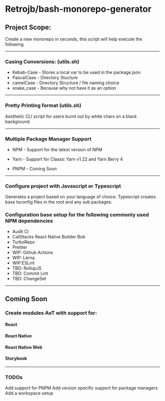 # Retrojb/bash-monorepo-generator

## Project Scope:

Create a new monorepo in seconds, this script will help execute the following

--- 
### Casing Conversions:  (utils.sh)
- Kebab-Case - Stores a local var to be used in the package.json
- PascalCase - Directory Stucture
- camelCase - Directory Structure / file naming choice
- snake_case - Because why not have it as an option

---
### Pretty Printing format (utils.sh)
Aesthetic CLI script for users burnt out by white chars on a black background.

---
### Multiple Package Manager Support 
- NPM - Support for the latest version of NPM

- Yarn - Support for Classic Yarn v1.22 and Yarn Berry 4 

- PNPM - Coming Soon

---
### Configure project with Javascript or Typescript
Generates a project based on your language of choice. Typescript creates base
tsconfig files in the root and any sub packages.

### Configuration base setup for the following commonly used NPM dependencies
- Audit CI  
- CallStacks React Native Builder Bob
- TurboRepo
- Prettier
- WIP: Github Actions
- WIP: Lerna
- WIP:ESLint
- TBD: RollupJS
- TBD: Commit Lint
- TBD: ChangeSet

---
## Coming Soon
### Create modules AoT with support for:
#### React
#### React Native
#### React Native Web
#### Storybook

--- 


### TODOs
Add support for PNPM
Add version specific support for package managers
Add a workspace setup

